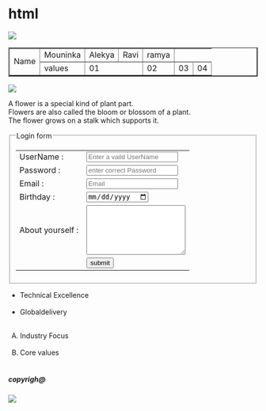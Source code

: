 # html

<!DOCTYPE html>
<html>
<head>
<meta charset="ISO-8859-1">
<title>css examples</title>
 <link rel="stylesheet" type="text/css" href="mystyle.css">
</style>
</head>
<body>
<img  src="images/prolifics_logo.png">

	
<table border=2>
<tr>
<td rowspan= "2">Name</td>

<td>Mouninka</td>
<td>Alekya</td>

<td>Ravi</td>
<td>ramya</td>
</tr>
<tr>
<td>values</td>
<td colspan="2">01</td>
<td>02</td>
<td>03</td>
<td>04</td>
</tr>
</table>

<img src="images/download.png">
<p align = left>
A flower is a special kind of plant part.<br>
 Flowers are also called the bloom or blossom of a plant.<br>
 The flower grows on a stalk which supports it.<br>
 </p>
 
 <fieldset>
  <legend>Login form</legend>
<form>
<table align="center">
<tr align="left">
<td>UserName :</td><td> <input type = "text"  name="user" placeholder="Enter a vaild UserName"></td>
</tr>
<tr align="left">
<td>Password : </td><td><input type = "password" name="password" placeholder="enter correct Password"></td>
</tr>
<tr align="left">
<td>Email : </td><td><input type="email" name="email" placeholder="Email"></td>
</tr>
<tr align="left">
<td>Birthday :</td> <td><input type="date" placeholder="date" ></td>
</tr>
 <tr align="left">
<td>
About yourself :</td><td><textarea name="message" style="width:200px; height:100px"></textarea></td>
</tr>
<tr align="left">
<td></td>
<td><input type="button" value="submit" onClick="window.location.href='file:///C:/Users/Dvegesna/Desktop/welcome.html'" /> </td>
 </form>
</tr>
</table>
</fieldset>
<ul>
<li>Technical Excellence </li><br>
<li>Globaldelivery</li><br>
</ul><ol type="A">
<li>Industry Focus</li><br>
<li>Core values</li><br>
</ol>




<h5>copyrigh@</h5>

<image src = "images/download1.png">
<image src ="images/dow

</body>
</html>	
